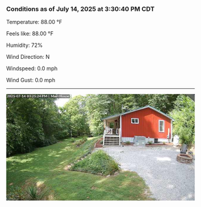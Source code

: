 ### Conditions as of July 14, 2025 at 3:30:40 PM CDT 

Temperature: 88.00 &deg;F

Feels like: 88.00 &deg;F

Humidity: 72%

Wind Direction: N

Windspeed: 0.0 mph

Wind Gust: 0.0 mph

---

<img src="./images/latest.jpeg"/>

